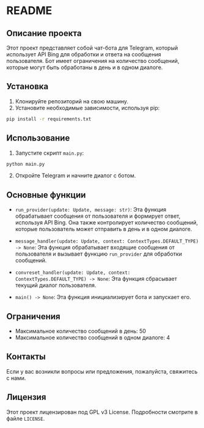 # README

## Описание проекта

Этот проект представляет собой чат-бота для Telegram, который использует API Bing для обработки и ответа на сообщения пользователя. Бот имеет ограничения на количество сообщений, которые могут быть обработаны в день и в одном диалоге.

## Установка

1. Клонируйте репозиторий на свою машину.
2. Установите необходимые зависимости, используя pip:

```bash
pip install -r requirements.txt
```

## Использование

1. Запустите скрипт `main.py`:

```bash
python main.py
```

2. Откройте Telegram и начните диалог с ботом.

## Основные функции

- `run_provider(update: Update, message: str)`: Эта функция обрабатывает сообщения от пользователя и формирует ответ, используя API Bing. Она также контролирует количество сообщений, которые пользователь может отправить в день и в одном диалоге.

- `message_handler(update: Update, context: ContextTypes.DEFAULT_TYPE) -> None`: Эта функция обрабатывает входящие сообщения от пользователя и вызывает функцию `run_provider` для обработки сообщений.

- `convreset_handler(update: Update, context: ContextTypes.DEFAULT_TYPE) -> None`: Эта функция сбрасывает текущий диалог пользователя.

- `main() -> None`: Эта функция инициализирует бота и запускает его.

## Ограничения

- Максимальное количество сообщений в день: 50
- Максимальное количество сообщений в одном диалоге: 4

## Контакты

Если у вас возникли вопросы или предложения, пожалуйста, свяжитесь с нами.

## Лицензия

Этот проект лицензирован под GPL v3 License. Подробности смотрите в файле `LICENSE`.